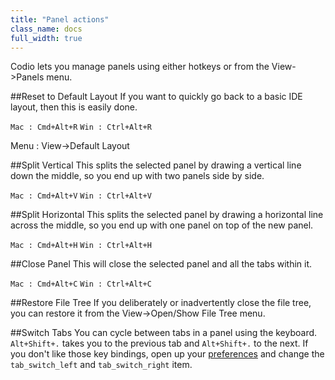 ```yaml
---
title: "Panel actions"
class_name: docs
full_width: true
---
```


Codio lets you manage panels using either hotkeys or from the View->Panels menu.

##Reset to Default Layout
If you want to quickly go back to a basic IDE layout, then this is easily done.

`Mac : Cmd+Alt+R`
`Win : Ctrl+Alt+R`

Menu : View->Default Layout

##Split Vertical
This splits the selected panel by drawing a vertical line down the middle, so you end up with two panels side by side.

`Mac : Cmd+Alt+V`
`Win : Ctrl+Alt+V`

##Split Horizontal
This splits the selected panel by drawing a horizontal line across the middle, so you end up with one panel on top of the new panel.

`Mac : Cmd+Alt+H`
`Win : Ctrl+Alt+H`

##Close Panel
This will close the selected panel and all the tabs within it.

`Mac : Cmd+Alt+C`
`Win : Ctrl+Alt+C`

##Restore File Tree
If you deliberately or inadvertently close the file tree, you can restore it from the View->Open/Show File Tree menu.

##Switch Tabs
You can cycle between tabs in a panel using the keyboard. `Alt+Shift+.` takes you to the previous tab and `Alt+Shift+.` to the next. If you don't like those key bindings, open up your [preferences](/docs/settings-prefs/codio-prefs) and change the `tab_switch_left` and `tab_switch_right` item.